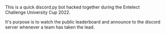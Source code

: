 This is a quick discord.py bot hacked together during the Entelect Challenge University Cup 2022. 

It's purpose is to watch the public leaderboard and announce to the discord server whenever a team has taken the lead.